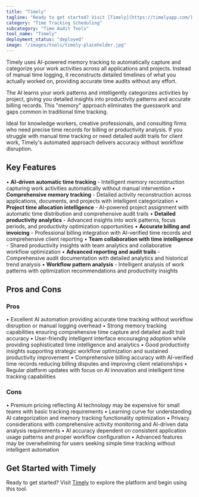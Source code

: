 ```yaml
---
title: "Timely"
tagline: "Ready to get started? Visit [Timely](https://timelyapp.com/) to explore the platform and begin using this tool...."
category: "Time Tracking Scheduling"
subcategory: "Time Audit Tools"
tool_name: "Timely"
deployment_status: "deployed"
image: "/images/tools/timely-placeholder.jpg"
---
```

Timely uses AI-powered memory tracking to automatically capture and categorize your work activities across all applications and projects. Instead of manual time logging, it reconstructs detailed timelines of what you actually worked on, providing accurate time audits without any effort.

The AI learns your work patterns and intelligently categorizes activities by project, giving you detailed insights into productivity patterns and accurate billing records. This "memory" approach eliminates the guesswork and gaps common in traditional time tracking.

Ideal for knowledge workers, creative professionals, and consulting firms who need precise time records for billing or productivity analysis. If you struggle with manual time tracking or need detailed audit trails for client work, Timely's automated approach delivers accuracy without workflow disruption.

## Key Features

• **AI-driven automatic time tracking** - Intelligent memory reconstruction capturing work activities automatically without manual intervention
• **Comprehensive memory tracking** - Detailed activity reconstruction across applications, documents, and projects with intelligent categorization
• **Project time allocation intelligence** - AI-powered project assignment with automatic time distribution and comprehensive audit trails
• **Detailed productivity analytics** - Advanced insights into work patterns, focus periods, and productivity optimization opportunities
• **Accurate billing and invoicing** - Professional billing integration with AI-verified time records and comprehensive client reporting
• **Team collaboration with time intelligence** - Shared productivity insights with team analytics and collaborative workflow optimization
• **Advanced reporting and audit trails** - Comprehensive audit documentation with detailed analytics and historical trend analysis
• **Workflow pattern analysis** - Intelligent analysis of work patterns with optimization recommendations and productivity insights

## Pros and Cons

### Pros
• Excellent AI automation providing accurate time tracking without workflow disruption or manual logging overhead
• Strong memory tracking capabilities ensuring comprehensive time capture and detailed audit trail accuracy
• User-friendly intelligent interface encouraging adoption while providing sophisticated time intelligence and analytics
• Good productivity insights supporting strategic workflow optimization and sustained productivity improvement
• Comprehensive billing accuracy with AI-verified time records reducing billing disputes and improving client relationships
• Regular platform updates with focus on AI innovation and intelligent time tracking capabilities

### Cons
• Premium pricing reflecting AI technology may be expensive for small teams with basic tracking requirements
• Learning curve for understanding AI categorization and memory tracking functionality optimization
• Privacy considerations with comprehensive activity monitoring and AI-driven data analysis requirements
• AI accuracy dependent on consistent application usage patterns and proper workflow configuration
• Advanced features may be overwhelming for users seeking simple time tracking without intelligent automation

## Get Started with Timely

Ready to get started? Visit [Timely](https://timelyapp.com/) to explore the platform and begin using this tool.